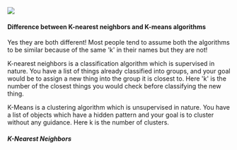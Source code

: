 ![](http://gerardnico.com/wiki/_media/data_mining/basket_analysis_joke.png)


#### Difference between K-nearest neighbors and K-means algorithms

Yes they are both different! Most people tend to assume both the algorithms to be similar because of the same 'k' in their names but they are not!

K-nearest neighbors is a classification algorithm which is supervised in nature. You have a list of things already classified into groups, and your goal would be to assign a new thing into the group it is closest to. Here 'k' is the number of the closest things you would check before classifying the new thing. 

K-Means is a clustering algorithm which is unsupervised in nature. You have a list of objects which have a hidden pattern and your goal is to cluster without any guidance. Here k is the number of clusters. 


##### K-Nearest Neighbors

